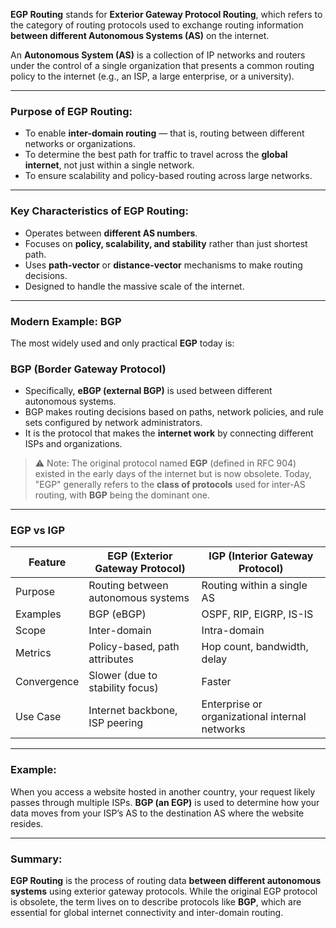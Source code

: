 **EGP Routing** stands for **Exterior Gateway Protocol Routing**, which refers to the category of routing protocols used to exchange routing information **between different Autonomous Systems (AS)** on the internet.

An **Autonomous System (AS)** is a collection of IP networks and routers under the control of a single organization that presents a common routing policy to the internet (e.g., an ISP, a large enterprise, or a university).

---

### Purpose of EGP Routing:

- To enable **inter-domain routing** — that is, routing between different networks or organizations.
- To determine the best path for traffic to travel across the **global internet**, not just within a single network.
- To ensure scalability and policy-based routing across large networks.

---

### Key Characteristics of EGP Routing:

- Operates between **different AS numbers**.
- Focuses on **policy, scalability, and stability** rather than just shortest path.
- Uses **path-vector** or **distance-vector** mechanisms to make routing decisions.
- Designed to handle the massive scale of the internet.

---

### Modern Example: BGP

The most widely used and only practical **EGP** today is:

### **BGP (Border Gateway Protocol)**

- Specifically, **eBGP (external BGP)** is used between different autonomous systems.
- BGP makes routing decisions based on paths, network policies, and rule sets configured by network administrators.
- It is the protocol that makes the **internet work** by connecting different ISPs and organizations.

> ⚠️ Note: The original protocol named **EGP** (defined in RFC 904) existed in the early days of the internet but is now obsolete. Today, "EGP" generally refers to the **class of protocols** used for inter-AS routing, with **BGP** being the dominant one.

---

### EGP vs IGP

| Feature     | **EGP (Exterior Gateway Protocol)** | **IGP (Interior Gateway Protocol)**            |
| ----------- | ----------------------------------- | ---------------------------------------------- |
| Purpose     | Routing between autonomous systems  | Routing within a single AS                     |
| Examples    | BGP (eBGP)                          | OSPF, RIP, EIGRP, IS-IS                        |
| Scope       | Inter-domain                        | Intra-domain                                   |
| Metrics     | Policy-based, path attributes       | Hop count, bandwidth, delay                    |
| Convergence | Slower (due to stability focus)     | Faster                                         |
| Use Case    | Internet backbone, ISP peering      | Enterprise or organizational internal networks |

---

### Example:

When you access a website hosted in another country, your request likely passes through multiple ISPs. **BGP (an EGP)** is used to determine how your data moves from your ISP’s AS to the destination AS where the website resides.

---

### Summary:

**EGP Routing** is the process of routing data **between different autonomous systems** using exterior gateway protocols. While the original EGP protocol is obsolete, the term lives on to describe protocols like **BGP**, which are essential for global internet connectivity and inter-domain routing.

